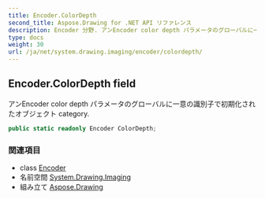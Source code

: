 ```yaml
---
title: Encoder.ColorDepth
second_title: Aspose.Drawing for .NET API リファレンス
description: Encoder 分野. アンEncoder color depth パラメータのグローバルに一意の識別子で初期化されたオブジェクト category.
type: docs
weight: 30
url: /ja/net/system.drawing.imaging/encoder/colordepth/
---
```

## Encoder.ColorDepth field

アンEncoder color depth パラメータのグローバルに一意の識別子で初期化されたオブジェクト category.

```csharp
public static readonly Encoder ColorDepth;
```

### 関連項目

* class [Encoder](../)
* 名前空間 [System.Drawing.Imaging](../../encoder/)
* 組み立て [Aspose.Drawing](../../../)


